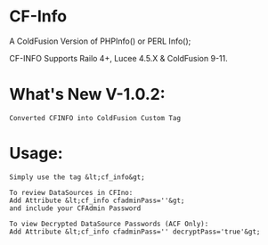 # CF-Info
A ColdFusion Version of PHPInfo() or PERL Info();

CF-INFO Supports Railo 4+, Lucee 4.5.X & ColdFusion 9-11.

# What's New V-1.0.2:
	Converted CFINFO into ColdFusion Custom Tag
	
# Usage:
	Simply use the tag &lt;cf_info&gt;
	
	To review DataSources in CFIno:
	Add Attribute &lt;cf_info cfadminPass=''&gt;
	and include your CFAdmin Password
	
	To view Decrypted DataSource Passwords (ACF Only):
	Add Attribute &lt;cf_info cfadminPass='' decryptPass='true'&gt;
	
	
	